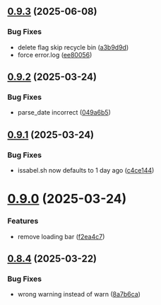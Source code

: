 ## [0.9.3](https://github.com/phonevox/pbackup/compare/v0.9.2...v0.9.3) (2025-06-08)


### Bug Fixes

* delete flag skip recycle bin ([a3b9d9d](https://github.com/phonevox/pbackup/commit/a3b9d9d6783eac871b26448fe71c71b8f00e9f81))
* force error.log ([ee80056](https://github.com/phonevox/pbackup/commit/ee80056f3abb751ae2b031bf1849164748efd9b4))



## [0.9.2](https://github.com/phonevox/pbackup/compare/v0.9.1...v0.9.2) (2025-03-24)


### Bug Fixes

* parse_date incorrect ([049a6b5](https://github.com/phonevox/pbackup/commit/049a6b5f6ad9f17ea73e3e14189727a834de2891))



## [0.9.1](https://github.com/phonevox/pbackup/compare/v0.9.0...v0.9.1) (2025-03-24)


### Bug Fixes

* issabel.sh now defaults to 1 day ago ([c4ce144](https://github.com/phonevox/pbackup/commit/c4ce144d5fc8b6ad6e74ad30e65286059384be5a))



# [0.9.0](https://github.com/phonevox/pbackup/compare/v0.8.4...v0.9.0) (2025-03-24)


### Features

* remove loading bar ([f2ea4c7](https://github.com/phonevox/pbackup/commit/f2ea4c7fc1b27d8ff400893026f44c7552aee4b8))



## [0.8.4](https://github.com/phonevox/pbackup/compare/v0.8.3...v0.8.4) (2025-03-22)


### Bug Fixes

* wrong warning instead of warn ([8a7b6ca](https://github.com/phonevox/pbackup/commit/8a7b6ca5e85dc0dfa3a665acd7fcd454897068d6))



